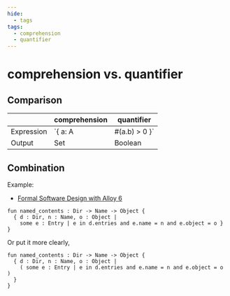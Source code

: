 ```yaml
---
hide:
  - tags
tags:
  - comprehension
  - quantifier
---
```

# comprehension vs. quantifier

## Comparison

|             | comprehension  |  quantifier                          |
| ----------- | -----------------|------------------- |
| Expression       | `{ a: A | #(a.b) > 0 }`  | `( all a: A | #(a.b) > 0 )` |
| Output      | Set| Boolean |

## Combination

Example:

* [Formal Software Design with Alloy 6](https://haslab.github.io/formal-software-design/modelling-tips/index.html?highlight=comprehension)
```
fun named_contents : Dir -> Name -> Object {
  { d : Dir, n : Name, o : Object |
    some e : Entry | e in d.entries and e.name = n and e.object = o }
}
```
Or put it more clearly,
```
fun named_contents : Dir -> Name -> Object {
  { d : Dir, n : Name, o : Object |
    ( some e : Entry | e in d.entries and e.name = n and e.object = o )
  }
}
```
